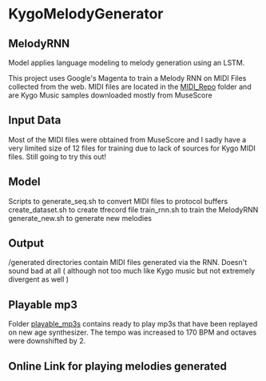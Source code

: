 # KygoMelodyGenerator

## MelodyRNN
Model applies language modeling to melody generation using an LSTM.

This project uses Google's Magenta to train a Melody RNN on MIDI Files collected from the web.
MIDI files are located in the [MIDI_Repo](MIDI_Repo) folder and are Kygo Music samples downloaded mostly from MuseScore

## Input Data
Most of the MIDI files were obtained from MuseScore and I sadly have a very limited size of 12 files for training due to lack of sources for Kygo MIDI files. Still going to try this out!

## Model
Scripts to generate_seq.sh to convert MIDI files to protocol buffers
create_dataset.sh to create tfrecord file
train_rnn.sh to train the MelodyRNN
generate_new.sh to generate new melodies

## Output
/generated directories contain MIDI files generated via the RNN. Doesn't sound bad at all ( although not too much like Kygo music but not extremely divergent as well )


## Playable mp3
Folder [playable_mp3s](playable_mp3s) contains ready to play mp3s that have been replayed on new age synthesizer.
The tempo was increased to 170 BPM and octaves were downshifted by 2.

## Online Link for playing melodies generated
